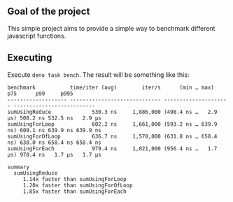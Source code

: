 ## Goal of the project
This simple project aims to provide a simple way to benchmark different javascript functions.

## Executing
Execute ```deno task bench```.
The result will be something like this:
````
benchmark           time/iter (avg)        iter/s      (min … max)           p75      p99     p995
------------------- ----------------------------- --------------------- --------------------------
sumUsingReduce             530.3 ns     1,886,000 (498.4 ns …   2.9 µs) 508.2 ns 532.5 ns   2.9 µs
sumUsingForLoop            602.2 ns     1,661,000 (593.2 ns … 639.9 ns) 609.1 ns 639.9 ns 639.9 ns
sumUsingForOfLoop          636.7 ns     1,570,000 (631.8 ns … 658.4 ns) 638.0 ns 658.4 ns 658.4 ns
sumUsingForEach            979.4 ns     1,021,000 (956.4 ns …   1.7 µs) 970.4 ns   1.7 µs   1.7 µs

summary
  sumUsingReduce
     1.14x faster than sumUsingForLoop
     1.20x faster than sumUsingForOfLoop
     1.85x faster than sumUsingForEach
````